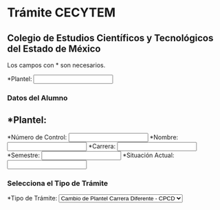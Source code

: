 <h1>Trámite CECYTEM</h1>
</head> 
<body>
  <h2>Colegio de Estudios Científicos y Tecnológicos del Estado de México</h2>
  <p class="nota">Los campos con * son necesarios.</p>
  <div class="container">
    <form>
      <label for="plantel">*Plantel:</label>
      <input type="text" id="plantel" name="plantel" required>
      <h3>Datos del Alumno</h3>
      <h2>*Plantel:</h2>
      <label for="control">*Número de Control:</label>
      <input type="text" id="control" name="control" required>
      <label for="nombre">*Nombre:</label>
      <input type="text" id="nombre" name="nombre" required>
      <label for="carrera">*Carrera:</label>
      <input type="text" id="carrera" name="carrera" required>
      <label for="semestre">*Semestre:</label>
      <input type="text" id="semestre" name="semestre" required>
      <label for="situacion">*Situación Actual:</label>
      <input type="text" id="situacion" name="situacion" required>
      <h3>Selecciona el Tipo de Trámite</h3>
      <label for="tramite">*Tipo de Trámite:</label>
      <select id="tramite" name="tramite">
        <option value="CPCD">Cambio de Plantel Carrera Diferente - CPCD</option>
        <!-- Puedes añadir más opciones si se necesitan -->
      </select>
    </form>
  </div>
</body>
</html>

